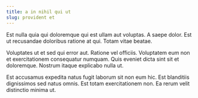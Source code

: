 ```yaml
---
title: a in nihil qui ut
slug: provident et
---
```


Est nulla quia qui doloremque qui est ullam aut voluptas. A saepe dolor. Est ut recusandae doloribus ratione at qui. Totam vitae beatae.

Voluptates ut et sed qui error aut. Ratione vel officiis. Voluptatem eum non et exercitationem consequatur numquam. Quis eveniet dicta sint sit et doloremque. Nostrum itaque explicabo nulla ut.

Est accusamus expedita natus fugit laborum sit non eum hic. Est blanditiis dignissimos sed natus omnis. Est totam exercitationem non. Ea rerum velit distinctio minima ut.
